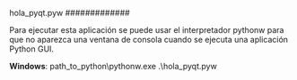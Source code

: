hola_pyqt.pyw
#############

Para ejecutar esta aplicación se puede usar el interpretador pythonw para que
no aparezca una ventana de consola cuando se ejecuta una aplicación Python GUI.

**Windows**: path_to_python\pythonw.exe .\hola_pyqt.pyw
